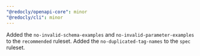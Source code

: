 ```yaml
---
"@redocly/openapi-core": minor
"@redocly/cli": minor
---
```


Added the `no-invalid-schema-examples` and `no-invalid-parameter-examples` to the `recommended` ruleset.
Added the `no-duplicated-tag-names` to the `spec` ruleset.
